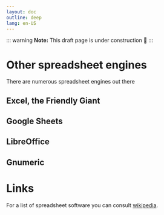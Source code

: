 ```yaml
---
layout: doc
outline: deep
lang: en-US
---
```


::: warning
**Note:** This draft page is under construction 🚧
:::

# Other spreadsheet engines

There are numerous spreadsheet engines out there

## Excel, the Friendly Giant

## Google Sheets

## LibreOffice

## Gnumeric


# Links

For a list of spreadsheet software you can consult [wikipedia](https://en.wikipedia.org/wiki/List_of_spreadsheet_software).




